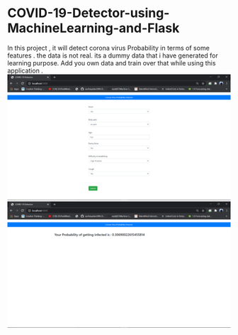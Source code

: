 # COVID-19-Detector-using-MachineLearning-and-Flask
In this project , it will detect corona virus Probability in terms of some features . the data is not real. its a dummy data that i have generated for learning purpose. Add you own data and train over that while using this application . 
![..](image.png)
![..](image1.png)

